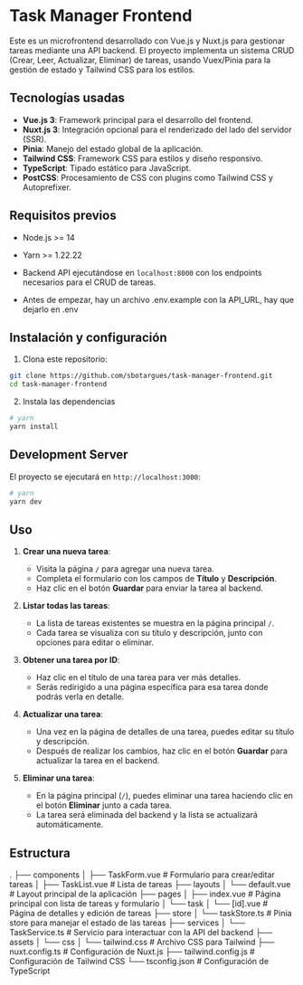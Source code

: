 # Task Manager Frontend

Este es un microfrontend desarrollado con Vue.js y Nuxt.js para gestionar tareas mediante una API backend. El proyecto implementa un sistema CRUD (Crear, Leer, Actualizar, Eliminar) de tareas, usando Vuex/Pinia para la gestión de estado y Tailwind CSS para los estilos.

## Tecnologías usadas

- **Vue.js 3**: Framework principal para el desarrollo del frontend.
- **Nuxt.js 3**: Integración opcional para el renderizado del lado del servidor (SSR).
- **Pinia**: Manejo del estado global de la aplicación.
- **Tailwind CSS**: Framework CSS para estilos y diseño responsivo.
- **TypeScript**: Tipado estático para JavaScript.
- **PostCSS**: Procesamiento de CSS con plugins como Tailwind CSS y Autoprefixer.

## Requisitos previos

- Node.js >= 14
- Yarn >= 1.22.22
- Backend API ejecutándose en `localhost:8000` con los endpoints necesarios para el CRUD de tareas.

- Antes de empezar, hay un archivo .env.example con la API_URL, hay que dejarlo en .env

## Instalación y configuración

1. Clona este repositorio:

```bash
git clone https://github.com/sbotargues/task-manager-frontend.git
cd task-manager-frontend
```

2. Instala las dependencias

```bash
# yarn
yarn install
```

## Development Server

El proyecto se ejecutará en `http://localhost:3000`:

```bash
# yarn
yarn dev
```

## Uso

1. **Crear una nueva tarea**:

   - Visita la página `/` para agregar una nueva tarea.
   - Completa el formulario con los campos de **Título** y **Descripción**.
   - Haz clic en el botón **Guardar** para enviar la tarea al backend.

2. **Listar todas las tareas**:

   - La lista de tareas existentes se muestra en la página principal `/`.
   - Cada tarea se visualiza con su título y descripción, junto con opciones para editar o eliminar.

3. **Obtener una tarea por ID**:

   - Haz clic en el título de una tarea para ver más detalles.
   - Serás redirigido a una página específica para esa tarea donde podrás verla en detalle.

4. **Actualizar una tarea**:

   - Una vez en la página de detalles de una tarea, puedes editar su título y descripción.
   - Después de realizar los cambios, haz clic en el botón **Guardar** para actualizar la tarea en el backend.

5. **Eliminar una tarea**:
   - En la página principal (`/`), puedes eliminar una tarea haciendo clic en el botón **Eliminar** junto a cada tarea.
   - La tarea será eliminada del backend y la lista se actualizará automáticamente.

## Estructura

.
├── components
│ ├── TaskForm.vue # Formulario para crear/editar tareas
│ ├── TaskList.vue # Lista de tareas
├── layouts
│ └── default.vue # Layout principal de la aplicación
├── pages
│ ├── index.vue # Página principal con lista de tareas y formulario
│ └── task
│ └── [id].vue # Página de detalles y edición de tareas
├── store
│ └── taskStore.ts # Pinia store para manejar el estado de las tareas
├── services
│ └── TaskService.ts # Servicio para interactuar con la API del backend
├── assets
│ └── css
│ └── tailwind.css # Archivo CSS para Tailwind
├── nuxt.config.ts # Configuración de Nuxt.js
├── tailwind.config.js # Configuración de Tailwind CSS
└── tsconfig.json # Configuración de TypeScript
